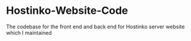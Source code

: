 # Hostinko-Website-Code
The codebase for the front end and back end for Hostinko server website which I maintained
